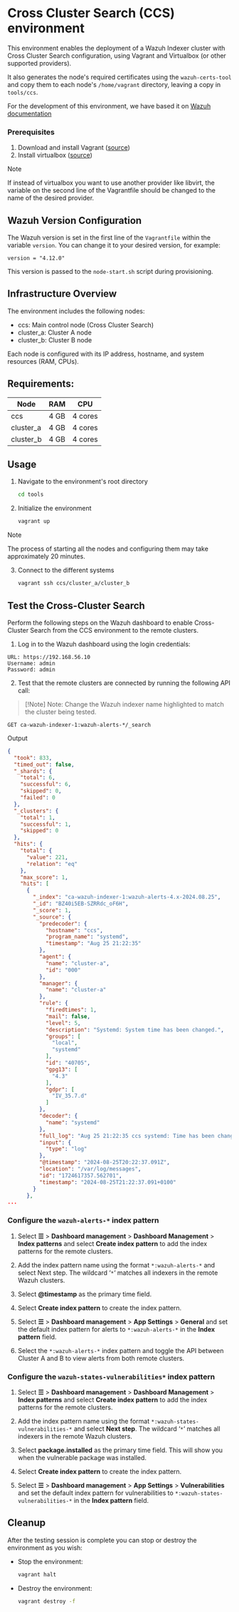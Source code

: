 # Cross Cluster Search (CCS) environment
This environment enables the deployment of a Wazuh Indexer cluster with Cross Cluster Search configuration, using Vagrant and Virtualbox (or other supported providers).

It also generates the node's required certificates using the `wazuh-certs-tool` and copy them to each node's `/home/vagrant`
directory, leaving a copy in `tools/ccs`.

For the development of this environment, we have based it on [Wazuh documentation](https://wazuh.com/blog/managing-multiple-wazuh-clusters-with-cross-cluster-search/)

### Prerequisites

1. Download and install Vagrant ([source](https://developer.hashicorp.com/vagrant/downloads))
2. Install virtualbox ([source](https://www.virtualbox.org/wiki/Downloads))

> [!Note]
> If instead of virtualbox you want to use another provider like libvirt, the variable on the second line of the Vagrantfile should be changed to the name of the desired provider.

## Wazuh Version Configuration

The Wazuh version is set in the first line of the `Vagrantfile` within the variable `version`. You can change it to your desired version, for example:

```
version = "4.12.0"
```

This version is passed to the `node-start.sh` script during provisioning.

## Infrastructure Overview
The environment includes the following nodes:

- ccs: Main control node (Cross Cluster Search)
- cluster_a: Cluster A node
- cluster_b: Cluster B node

Each node is configured with its IP address, hostname, and system resources (RAM, CPUs).

## Requirements:
| Node      | RAM      | CPU        |
|-----------|----------|------------|
| ccs       | 4 GB     | 4 cores    |
| cluster_a | 4 GB     | 4 cores    |
| cluster_b | 4 GB     | 4 cores    |


## Usage

1. Navigate to the environment's root directory
   ```bash
   cd tools
   ```
2. Initialize the environment
   ```bash
   vagrant up
   ```

> [!Note]
> The process of starting all the nodes and configuring them may take approximately 20 minutes.

3. Connect to the different systems
   ```bash
   vagrant ssh ccs/cluster_a/cluster_b
   ```


## Test the Cross-Cluster Search 
Perform the following steps on the Wazuh dashboard to enable Cross-Cluster Search from the CCS environment to the remote clusters.

1. Log in to the Wazuh dashboard using the login credentials:
```
URL: https://192.168.56.10
Username: admin
Password: admin
```

2. Test that the remote clusters are connected by running the following API call:
> [!Note] Note: Change the Wazuh indexer name highlighted to match the cluster being tested.

```
GET ca-wazuh-indexer-1:wazuh-alerts-*/_search
```

Output
``` json
{
  "took": 833,
  "timed_out": false,
  "_shards": {
    "total": 6,
    "successful": 6,
    "skipped": 0,
    "failed": 0
  },
  "_clusters": {
    "total": 1,
    "successful": 1,
    "skipped": 0
  },
  "hits": {
    "total": {
      "value": 221,
      "relation": "eq"
    },
    "max_score": 1,
    "hits": [
      {
        "_index": "ca-wazuh-indexer-1:wazuh-alerts-4.x-2024.08.25",
        "_id": "BZ40i5EB-SZRRdc_oF6H",
        "_score": 1,
        "_source": {
          "predecoder": {
            "hostname": "ccs",
            "program_name": "systemd",
            "timestamp": "Aug 25 21:22:35"
          },
          "agent": {
            "name": "cluster-a",
            "id": "000"
          },
          "manager": {
            "name": "cluster-a"
          },
          "rule": {
            "firedtimes": 1,
            "mail": false,
            "level": 5,
            "description": "Systemd: System time has been changed.",
            "groups": [
              "local",
              "systemd"
            ],
            "id": "40705",
            "gpg13": [
              "4.3"
            ],
            "gdpr": [
              "IV_35.7.d"
            ]
          },
          "decoder": {
            "name": "systemd"
          },
          "full_log": "Aug 25 21:22:35 ccs systemd: Time has been changed",
          "input": {
            "type": "log"
          },
          "@timestamp": "2024-08-25T20:22:37.091Z",
          "location": "/var/log/messages",
          "id": "1724617357.562701",
          "timestamp": "2024-08-25T21:22:37.091+0100"
        }
      },
...
```

### Configure the `wazuh-alerts-*` index pattern
1. Select **☰** > **Dashboard management** > **Dashboard Management**  > **Index patterns** and select **Create index pattern** to add the index patterns for the remote clusters.

2. Add the index pattern name using the format `*:wazuh-alerts-*` and select Next step. The wildcard ‘`*`‘ matches all indexers in the remote Wazuh clusters.
   
3. Select **@timestamp** as the primary time field.

4. Select **Create index pattern** to create the index pattern.

5. Select **☰** > **Dashboard management** > **App Settings**  > **General** and set the default index pattern for alerts to `*:wazuh-alerts-*` in the **Index pattern** field.

6. Select the `*:wazuh-alerts-*` index pattern and toggle the API between Cluster A and B to view alerts from both remote clusters.

### Configure the `wazuh-states-vulnerabilities*` index pattern
1. Select **☰** > **Dashboard management** > **Dashboard Management**  > **Index patterns** and select **Create index pattern** to add the index patterns for the remote clusters.

2. Add the index pattern name using the format `*:wazuh-states-vulnerabilities-*` and select **Next step**.  The wildcard ‘`*`‘ matches all indexers in the remote Wazuh clusters.

3. Select **package.installed** as the primary time field. This will show you when the vulnerable package was installed.

4. Select **Create index pattern** to create the index pattern.

5. Select **☰** > **Dashboard management** > **App Settings**  > **Vulnerabilities** and set the default index pattern for vulnerabilities to `*:wazuh-states-vulnerabilities-*` in the **Index pattern** field.
## Cleanup

After the testing session is complete you can stop or destroy the environment as you wish:

- Stop the environment:
  ```bash
  vagrant halt
  ```
- Destroy the environment:
  ```bash
  vagrant destroy -f
  ```
